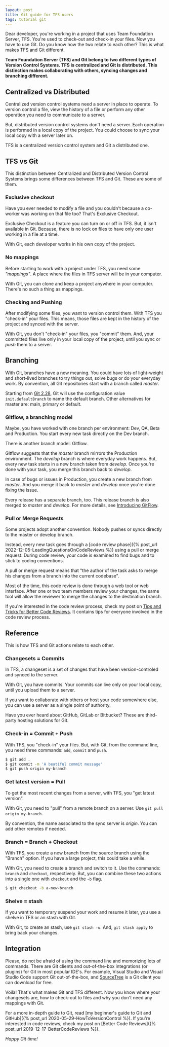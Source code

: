 ```yaml
---
layout: post
title: Git guide for TFS users
tags: tutorial git
---
```


Dear developer, you're working in a project that uses Team Foundation Server, TFS. You're used to check-out and check-in your files. Now you have to use Git. Do you know how the two relate to each other? This is what makes TFS and Git different.

**Team Foundation Server (TFS) and Git belong to two different types of Version Control Systems. TFS is centralized and Git is distributed. This distinction makes collaborating with others, syncing changes and branching different.**

## Centralized vs Distributed

Centralized version control systems need a server in place to operate. To version control a file, view the history of a file or perform any other operation you need to communicate to a server.

But, distributed version control systems don't need a server. Each operation is performed in a local copy of the project. You could choose to sync your local copy with a server later on.

TFS is a centralized version control system and Git a distributed one.

## TFS vs Git

This distinction between Centralized and Distributed Version Control Systems brings some differences between TFS and Git. These are some of them.

### Exclusive checkout

Have you ever needed to modify a file and you couldn't because a co-worker was working on that file too? That's Exclusive Checkout.

Exclusive Checkout is a feature you can turn on or off in TFS. But, it isn't available in Git. Because, there is no lock on files to have only one user working in a file at a time.

With Git, each developer works in his own copy of the project.

### No mappings

Before starting to work with a project under TFS, you need some _"mappings"_. A place where the files in TFS server will be in your computer. 

With Git, you can clone and keep a project anywhere in your computer. There's no such a thing as mappings.

### Checking and Pushing

After modifying some files, you want to version control them. With TFS you "check-in" your files. This means, those files are kept in the history of the project and synced with the server.

With Git, you don't "check-in" your files, you "commit" them. And, your committed files live only in your local copy of the project, until you sync or _push_ them to a server.

## Branching

With Git, branches have a new meaning. You could have lots of light-weight and short-lived branches to try things out, solve bugs or do your everyday work. By convention, all Git repositories start with a branch called _master_.

Starting from [Git 2.28](https://github.blog/2020-07-27-highlights-from-git-2-28/#introducing-init-defaultbranch), Git will use the configuration value `init.defaultBranch` to name the default branch. Other alternatives for master are: main, primary or default.

### Gitflow, a branching model

Maybe, you have worked with one branch per environment: Dev, QA, Beta and Production. You start every new task directly on the Dev branch.

There is another branch model: Gitflow.

Gitflow suggests that the _master_ branch mirrors the Production environment. The _develop_ branch is where everyday work happens. But, every new task starts in a new branch taken from _develop_. Once you're done with your task, you merge this branch back to _develop_.

In case of bugs or issues in Production, you create a new branch from _master_. And you merge it back to _master_ and _develop_ once you're done fixing the issue.

Every release has a separate branch, too. This release branch is also merged to _master_ and _develop_. For more details, see [Introducing GitFlow](https://datasift.github.io/gitflow/IntroducingGitFlow.html).

### Pull or Merge Requests

Some projects adopt another convention. Nobody pushes or syncs directly to the master or develop branch.

Instead, every new task goes through a [code review phase]({% post_url 2022-12-05-LeadingQuestionsOnCodeReviews %}) using a pull or merge request. During code review, your code is examined to find bugs and to stick to coding conventions.

A pull or merge request means that "the author of the task asks to merge his changes from a branch into the current codebase".

Most of the time, this code review is done through a web tool or web interface. After one or two team members review your changes, the same tool will allow the reviewer to merge the changes to the destination branch.

<div class="message">If you're interested in the code review process, check my post on <a href="/2019/12/17/BetterCodeReviews">Tips and Tricks for Better Code Reviews</a>. It contains tips for everyone involved in the code review process.</div>

## Reference

This is how TFS and Git actions relate to each other.

### Changesets = Commits

In TFS, a changeset is a set of changes that have been version-controled and synced to the server.

With Git, you have commits. Your commits can live only on your local copy, until you upload them to a server.

If you want to collaborate with others or host your code somewhere else, you can use a server as a single point of authority.

Have you ever heard about GitHub, GitLab or Bitbucket? These are third-party hosting solutions for Git.

### Check-in = Commit + Push

With TFS, you "check-in" your files. But, with Git, from the command line, you need three commands: `add`, `commit` and `push`.

```bash
$ git add .
$ git commit -m 'A beatiful commit message'
$ git push origin my-branch
```

### Get latest version = Pull

To get the most recent changes from a server, with TFS, you "get latest version".

With Git, you need to "pull" from a remote branch on a server. Use `git pull origin my-branch`.

By convention, the name associated to the sync server is _origin_. You can add other remotes if needed.

### Branch = Branch + Checkout

With TFS, you create a new branch from the source branch using the "Branch" option. If you have a large project, this could take a while.

With Git, you need to create a branch and switch to it. Use the commands: `branch` and `checkout`, respectively. But, you can combine these two actions into a single one with `checkout` and the `-b` flag.

```bash
$ git checkout -b a-new-branch
```

### Shelve = stash

If you want to temporary suspend your work and resume it later, you use a shelve in TFS or an stash with Git.

With Git, to create an stash, use `git stash -u`. And, `git stash apply` to bring back your changes.

## Integration

Please, do not be afraid of using the command line and memorizing lots of commands. There are  Git clients and out-of-the-box integrations (or plugins) for Git in most popular IDE's. For example, Visual Studio and Visual Studio Code support Git out-of-the-box, and [SourceTree](https://www.sourcetreeapp.com/) is a Git client you can download for free.

Voilà! That's what makes Git and TFS different. Now you know where your changesets are, how to check-out to files and why you don't need any mappings with Git.

For a more in-depth guide to Git, read [my beginner's guide to Git and GitHub]({% post_url 2020-05-29-HowToVersionControl %}). If you're interested in code reviews, check my post on [Better Code Reviews]({% post_url 2019-12-17-BetterCodeReviews %}).

_Happy Git time!_